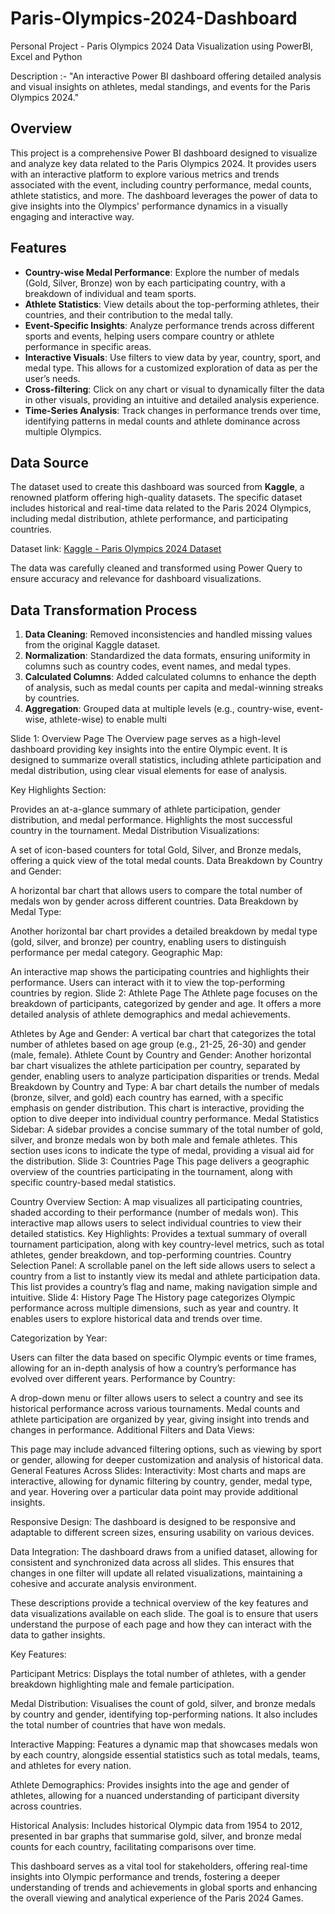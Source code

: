 # Paris-Olympics-2024-Dashboard
Personal Project - Paris Olympics 2024 Data Visualization using PowerBI, Excel and Python

Description :- "An interactive Power BI dashboard offering detailed analysis and visual insights on athletes, medal standings, and events for the Paris Olympics 2024."

## Overview
This project is a comprehensive Power BI dashboard designed to visualize and analyze key data related to the Paris Olympics 2024. It provides users with an interactive platform to explore various metrics and trends associated with the event, including country performance, medal counts, athlete statistics, and more. The dashboard leverages the power of data to give insights into the Olympics' performance dynamics in a visually engaging and interactive way.

## Features
- **Country-wise Medal Performance**: Explore the number of medals (Gold, Silver, Bronze) won by each participating country, with a breakdown of individual and team sports.
- **Athlete Statistics**: View details about the top-performing athletes, their countries, and their contribution to the medal tally.
- **Event-Specific Insights**: Analyze performance trends across different sports and events, helping users compare country or athlete performance in specific areas.
- **Interactive Visuals**: Use filters to view data by year, country, sport, and medal type. This allows for a customized exploration of data as per the user’s needs.
- **Cross-filtering**: Click on any chart or visual to dynamically filter the data in other visuals, providing an intuitive and detailed analysis experience.
- **Time-Series Analysis**: Track changes in performance trends over time, identifying patterns in medal counts and athlete dominance across multiple Olympics.

## Data Source
The dataset used to create this dashboard was sourced from **Kaggle**, a renowned platform offering high-quality datasets. The specific dataset includes historical and real-time data related to the Paris 2024 Olympics, including medal distribution, athlete performance, and participating countries.

Dataset link: [Kaggle - Paris Olympics 2024 Dataset](https://www.kaggle.com/datasets/piterfm/paris-2024-olympic-summer-games/data)

The data was carefully cleaned and transformed using Power Query to ensure accuracy and relevance for dashboard visualizations.

## Data Transformation Process
1. **Data Cleaning**: Removed inconsistencies and handled missing values from the original Kaggle dataset.
2. **Normalization**: Standardized the data formats, ensuring uniformity in columns such as country codes, event names, and medal types.
3. **Calculated Columns**: Added calculated columns to enhance the depth of analysis, such as medal counts per capita and medal-winning streaks by countries.
4. **Aggregation**: Grouped data at multiple levels (e.g., country-wise, event-wise, athlete-wise) to enable multi

Slide 1: Overview Page
The Overview page serves as a high-level dashboard providing key insights into the entire Olympic event. It is designed to summarize overall statistics, including athlete participation and medal distribution, using clear visual elements for ease of analysis.

Key Highlights Section:

Provides an at-a-glance summary of athlete participation, gender distribution, and medal performance.
Highlights the most successful country in the tournament.
Medal Distribution Visualizations:

A set of icon-based counters for total Gold, Silver, and Bronze medals, offering a quick view of the total medal counts.
Data Breakdown by Country and Gender:

A horizontal bar chart that allows users to compare the total number of medals won by gender across different countries.
Data Breakdown by Medal Type:

Another horizontal bar chart provides a detailed breakdown by medal type (gold, silver, and bronze) per country, enabling users to distinguish performance per medal category.
Geographic Map:

An interactive map shows the participating countries and highlights their performance. Users can interact with it to view the top-performing countries by region.
Slide 2: Athlete Page
The Athlete page focuses on the breakdown of participants, categorized by gender and age. It offers a more detailed analysis of athlete demographics and medal achievements.

Athletes by Age and Gender:
A vertical bar chart that categorizes the total number of athletes based on age group (e.g., 21-25, 26-30) and gender (male, female).
Athlete Count by Country and Gender:
Another horizontal bar chart visualizes the athlete participation per country, separated by gender, enabling users to analyze participation disparities or trends.
Medal Breakdown by Country and Type:
A bar chart details the number of medals (bronze, silver, and gold) each country has earned, with a specific emphasis on gender distribution. This chart is interactive, providing the option to dive deeper into individual country performance.
Medal Statistics Sidebar:
A sidebar provides a concise summary of the total number of gold, silver, and bronze medals won by both male and female athletes. This section uses icons to indicate the type of medal, providing a visual aid for the distribution.
Slide 3: Countries Page
This page delivers a geographic overview of the countries participating in the tournament, along with specific country-based medal statistics.

Country Overview Section:
A map visualizes all participating countries, shaded according to their performance (number of medals won). This interactive map allows users to select individual countries to view their detailed statistics.
Key Highlights:
Provides a textual summary of overall tournament participation, along with key country-level metrics, such as total athletes, gender breakdown, and top-performing countries.
Country Selection Panel:
A scrollable panel on the left side allows users to select a country from a list to instantly view its medal and athlete participation data. This list provides a country’s flag and name, making navigation simple and intuitive.
Slide 4: History Page
The History page categorizes Olympic performance across multiple dimensions, such as year and country. It enables users to explore historical data and trends over time.

Categorization by Year:

Users can filter the data based on specific Olympic events or time frames, allowing for an in-depth analysis of how a country’s performance has evolved over different years.
Performance by Country:

A drop-down menu or filter allows users to select a country and see its historical performance across various tournaments. Medal counts and athlete participation are organized by year, giving insight into trends and changes in performance.
Additional Filters and Data Views:

This page may include advanced filtering options, such as viewing by sport or gender, allowing for deeper customization and analysis of historical data.
General Features Across Slides:
Interactivity: Most charts and maps are interactive, allowing for dynamic filtering by country, gender, medal type, and year. Hovering over a particular data point may provide additional insights.

Responsive Design: The dashboard is designed to be responsive and adaptable to different screen sizes, ensuring usability on various devices.

Data Integration: The dashboard draws from a unified dataset, allowing for consistent and synchronized data across all slides. This ensures that changes in one filter will update all related visualizations, maintaining a cohesive and accurate analysis environment.

These descriptions provide a technical overview of the key features and data visualizations available on each slide. The goal is to ensure that users understand the purpose of each page and how they can interact with the data to gather insights.

Key Features:

Participant Metrics: Displays the total number of athletes, with a gender breakdown highlighting male and female participation.

Medal Distribution: Visualises the count of gold, silver, and bronze medals by country and gender, identifying top-performing nations. It also includes the total number of countries that have won medals.

Interactive Mapping: Features a dynamic map that showcases medals won by each country, alongside essential statistics such as total medals, teams, and athletes for every nation.

Athlete Demographics: Provides insights into the age and gender of athletes, allowing for a nuanced understanding of participant diversity across countries.

Historical Analysis: Includes historical Olympic data from 1954 to 2012, presented in bar graphs that summarise gold, silver, and bronze medal counts for each country, facilitating comparisons over time.

This dashboard serves as a vital tool for stakeholders, offering real-time insights into Olympic performance and trends, fostering a deeper understanding of trends and achievements in global sports and enhancing the overall viewing and analytical experience of the Paris 2024 Games.




